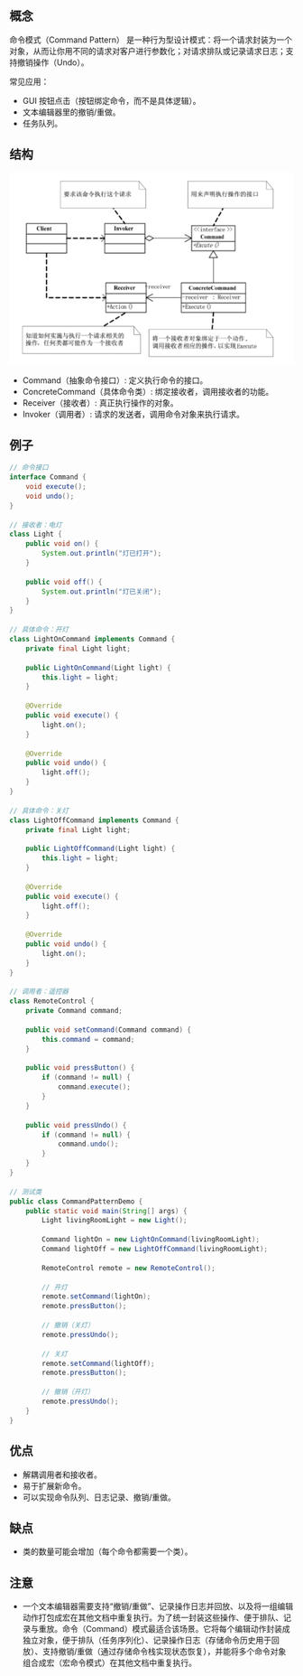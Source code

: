 ## 概念
命令模式（Command Pattern） 是一种行为型设计模式：将一个请求封装为一个对象，从而让你用不同的请求对客户进行参数化；对请求排队或记录请求日志；支持撤销操作（Undo）。

常见应用：
- GUI 按钮点击（按钮绑定命令，而不是具体逻辑）。
- 文本编辑器里的撤销/重做。
- 任务队列。

## 结构
![命令模式](command.png)
- Command（抽象命令接口）: 定义执行命令的接口。
- ConcreteCommand（具体命令类）: 绑定接收者，调用接收者的功能。
- Receiver（接收者）: 真正执行操作的对象。
- Invoker（调用者）: 请求的发送者，调用命令对象来执行请求。

## 例子
```java
// 命令接口
interface Command {
    void execute();
    void undo();
}

// 接收者：电灯
class Light {
    public void on() {
        System.out.println("灯已打开");
    }

    public void off() {
        System.out.println("灯已关闭");
    }
}

// 具体命令：开灯
class LightOnCommand implements Command {
    private final Light light;

    public LightOnCommand(Light light) {
        this.light = light;
    }

    @Override
    public void execute() {
        light.on();
    }

    @Override
    public void undo() {
        light.off();
    }
}

// 具体命令：关灯
class LightOffCommand implements Command {
    private final Light light;

    public LightOffCommand(Light light) {
        this.light = light;
    }

    @Override
    public void execute() {
        light.off();
    }

    @Override
    public void undo() {
        light.on();
    }
}

// 调用者：遥控器
class RemoteControl {
    private Command command;

    public void setCommand(Command command) {
        this.command = command;
    }

    public void pressButton() {
        if (command != null) {
            command.execute();
        }
    }

    public void pressUndo() {
        if (command != null) {
            command.undo();
        }
    }
}

// 测试类
public class CommandPatternDemo {
    public static void main(String[] args) {
        Light livingRoomLight = new Light();

        Command lightOn = new LightOnCommand(livingRoomLight);
        Command lightOff = new LightOffCommand(livingRoomLight);

        RemoteControl remote = new RemoteControl();

        // 开灯
        remote.setCommand(lightOn);
        remote.pressButton();

        // 撤销（关灯）
        remote.pressUndo();

        // 关灯
        remote.setCommand(lightOff);
        remote.pressButton();

        // 撤销（开灯）
        remote.pressUndo();
    }
}
```
## 优点
- 解耦调用者和接收者。
- 易于扩展新命令。
- 可以实现命令队列、日志记录、撤销/重做。

## 缺点
- 类的数量可能会增加（每个命令都需要一个类）。

## 注意
- 一个文本编辑器需要支持“撤销/重做”、记录操作日志并回放、以及将一组编辑动作打包成宏在其他文档中重复执行。为了统一封装这些操作、便于排队、记录与重放。命令（Command）模式最适合该场景。它将每个编辑动作封装成独立对象，便于排队（任务序列化）、记录操作日志（存储命令历史用于回放）、支持撤销/重做（通过存储命令栈实现状态恢复），并能将多个命令对象组合成宏（宏命令模式）在其他文档中重复执行。